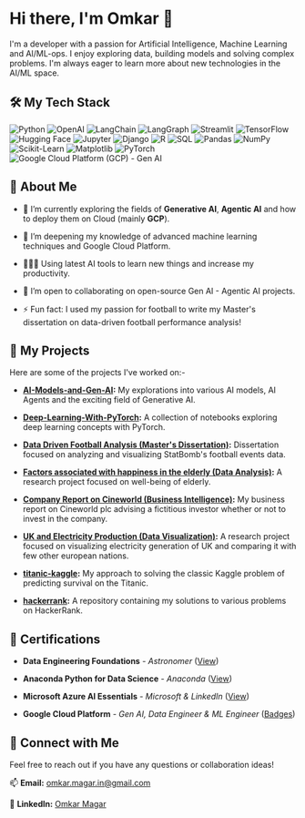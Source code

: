 # Hi there, I'm Omkar 👋

I'm a developer with a passion for Artificial Intelligence, Machine Learning and AI/ML-ops. I enjoy exploring data, building models and solving complex problems. I'm always eager to learn more about new technologies in the AI/ML space.

## 🛠️ My Tech Stack

![Python](https://img.shields.io/badge/Python-blue?style=for-the-badge&logo=python&logoColor=white) 
![OpenAI](https://img.shields.io/badge/OpenAI-API-412991?style=for-the-badge&logo=openai)
![LangChain](https://img.shields.io/badge/LangChain-b039cf?style=for-the-badge)
![LangGraph](https://img.shields.io/badge/LangGraph-8A2BE2?style=for-the-badge)
![Streamlit](https://img.shields.io/badge/Streamlit-blue?style=for-the-badge&logo=streamlit)
![TensorFlow](https://img.shields.io/badge/TensorFlow-FF6F0?style=for-the-badge&logo=tensorflow)
![Hugging Face](https://img.shields.io/badge/%F0%9F%A4%97%20Hugging%20Face-Transformers-yellow?style=for-the-badge)
![Jupyter](https://img.shields.io/badge/Jupyter-Notebook-orange?style=for-the-badge&logo=jupyter)
![Django](https://img.shields.io/badge/Django-092E20?style=for-the-badge&logo=django&logoColor=white)
![R](https://img.shields.io/badge/R-276DC3?style=for-the-badge&logo=r&logoColor=white)
![SQL](https://img.shields.io/badge/SQL-4479A1?style=for-the-badge&logo=database&logoColor=white)
![Pandas](https://img.shields.io/badge/Pandas-150458?style=for-the-badge&logo=pandas&logoColor=white)
![NumPy](https://img.shields.io/badge/NumPy-013243?style=for-the-badge&logo=numpy&logoColor=white)
![Scikit-Learn](https://img.shields.io/badge/Scikit--Learn-F7931E?style=for-the-badge&logo=scikitlearn&logoColor=white)
![Matplotlib](https://img.shields.io/badge/Matplotlib-0078D4?style=for-the-badge)
![PyTorch](https://img.shields.io/badge/PyTorch-EE4C2C?style=for-the-badge&logo=pytorch&logoColor=white)
![Google Cloud Platform (GCP) - Gen AI](https://img.shields.io/badge/Google%20Cloud%20Platform%20%28GCP%29-GenAI-4285F4?style=for-the-badge&logo=googlecloud&logoColor=white)


## 🚀 About Me

- 🔭 I’m currently exploring the fields of **Generative AI**, **Agentic AI** and how to deploy them on Cloud (mainly **GCP**).

- 🌱 I’m deepening my knowledge of advanced machine learning techniques and Google Cloud Platform.

- 👩🏻‍💻 Using latest AI tools to learn new things and increase my productivity.

- 👯 I’m open to collaborating on open-source Gen AI - Agentic AI projects.

- ⚡ Fun fact: I used my passion for football to write my Master's dissertation on data-driven football performance analysis!

## 🌱 My Projects

Here are some of the projects I've worked on:-

-   **[AI-Models-and-Gen-AI](https://github.com/omkar-magar03/AI-Models-and-Gen-AI):** My explorations into various AI models, AI Agents and the exciting field of Generative AI.

-   **[Deep-Learning-With-PyTorch](https://github.com/omkar-magar03/Deep-Learning-With-PyTorch):** A collection of notebooks exploring deep learning concepts with PyTorch.

-   **[Data Driven Football Analysis (Master's Dissertation)](https://drive.google.com/file/d/1P4kq5uZ2Qm6H4SbnsgXFRotdoDvm52vM/view):** Dissertation focused on analyzing and visualizing StatBomb's football events data.

-   **[Factors associated with happiness in the elderly (Data Analysis)](https://drive.google.com/file/d/1GNaRQ5raPuC2RLZbqxsaL0WTmXXVol4o/view):** A research project focused on well-being of elderly.

-   **[Company Report on Cineworld (Business Intelligence)](https://drive.google.com/file/d/1Cr96CR1AT508qRZHxvA-JCRpthFBsB1X/view):** My business report on Cineworld plc advising a fictitious investor whether or not to invest in the company.

-   **[UK and Electricity Production (Data Visualization)](https://drive.google.com/file/d/15BPgUfEga6whDcFLq-GO813FLZAb7Vmv/view):** A research project focused on visualizing electricity generation of UK and comparing it with few other european nations.

-   **[titanic-kaggle](https://github.com/omkar-magar03/titanic-kaggle):** My approach to solving the classic Kaggle problem of predicting survival on the Titanic.

-   **[hackerrank](https://github.com/omkar-magar03/hackerrank):** A repository containing my solutions to various problems on HackerRank.

## 📜 Certifications

-   **Data Engineering Foundations** - *Astronomer*  ([View](https://drive.google.com/file/d/1EcZYh-u_byBfS2tSGfpJhjud1cYcvdS5/view))
  
-   **Anaconda Python for Data Science** - *Anaconda*  ([View](https://drive.google.com/file/d/1uDDPouyJZJgbgxMKyDLhasbDdrpfXN7g/view))
  
-   **Microsoft Azure AI Essentials** - *Microsoft & LinkedIn*  ([View](https://drive.google.com/file/d/10GlMhaAJ9bVm2yAX3F6EkzYYcOn2nJ0v/view))
  
-   **Google Cloud Platform** - *Gen AI, Data Engineer & ML Engineer* ([Badges](https://www.cloudskillsboost.google/public_profiles/910a95aa-5a11-46bf-ae71-b3eee35ca442))

## 🔗 Connect with Me

Feel free to reach out if you have any questions or collaboration ideas!

📫 **Email:** omkar.magar.in@gmail.com

🤝 **LinkedIn:** [Omkar Magar](https://www.linkedin.com/in/omkarmagar)


